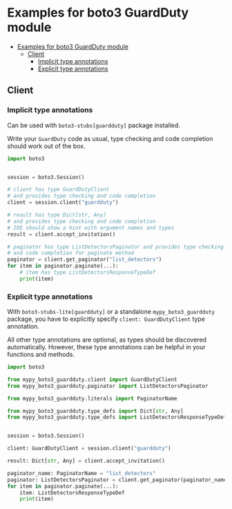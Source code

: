 <a id="examples-for-boto3-guardduty-module"></a>

# Examples for boto3 GuardDuty module

- [Examples for boto3 GuardDuty module](#examples-for-boto3-guardduty-module)
  - [Client](#client)
    - [Implicit type annotations](#implicit-type-annotations)
    - [Explicit type annotations](#explicit-type-annotations)

<a id="client"></a>

## Client

<a id="implicit-type-annotations"></a>

### Implicit type annotations

Can be used with `boto3-stubs[guardduty]` package installed.

Write your `GuardDuty` code as usual, type checking and code completion should
work out of the box.

```python
import boto3


session = boto3.Session()

# client has type GuardDutyClient
# and provides type checking and code completion
client = session.client("guardduty")

# result has type Dict[str, Any]
# and provides type checking and code completion
# IDE should show a hint with argument names and types
result = client.accept_invitation()

# paginator has type ListDetectorsPaginator and provides type checking
# and code completion for paginate method
paginator = client.get_paginator("list_detectors")
for item in paginator.paginate(...):
    # item has type ListDetectorsResponseTypeDef
    print(item)
```

<a id="explicit-type-annotations"></a>

### Explicit type annotations

With `boto3-stubs-lite[guardduty]` or a standalone `mypy_boto3_guardduty`
package, you have to explicitly specify `client: GuardDutyClient` type
annotation.

All other type annotations are optional, as types should be discovered
automatically. However, these type annotations can be helpful in your functions
and methods.

```python
import boto3

from mypy_boto3_guardduty.client import GuardDutyClient
from mypy_boto3_guardduty.paginator import ListDetectorsPaginator

from mypy_boto3_guardduty.literals import PaginatorName

from mypy_boto3_guardduty.type_defs import Dict[str, Any]
from mypy_boto3_guardduty.type_defs import ListDetectorsResponseTypeDef


session = boto3.Session()

client: GuardDutyClient = session.client("guardduty")

result: Dict[str, Any] = client.accept_invitation()

paginator_name: PaginatorName = "list_detectors"
paginator: ListDetectorsPaginator = client.get_paginator(paginator_name)
for item in paginator.paginate(...):
    item: ListDetectorsResponseTypeDef
    print(item)
```
